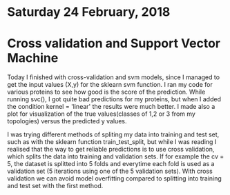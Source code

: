 # Saturday 24 February, 2018

# Cross validation and Support Vector Machine

Today I finished with cross-validation and svm models, since I managed to get the input values (X,y) for the sklearn svm function. I ran my code for various proteins to see how good is the score of the prediction. While running svc(), I got quite bad predictions for my proteins, but when I added the condition kernel = 'linear' the results were much better. I made also a plot for visualization of the true values(classes of 1,2 or 3 from my topologies) versus the predicted y values. 

I was trying different methods of spliting my data into training and test set, such as with the sklearn function train_test_split, but while I was reading I realised that the way to get reliable predictions is to use cross validation, which splits the data into training and validation sets. If for example the cv = 5, the dataset is splitted into 5 folds and everytime each fold is used as a validation set (5 iterations using one of the 5 validation sets). With cross validation we can avoid model overfitting compared to splitting into training and test set with the first method.



